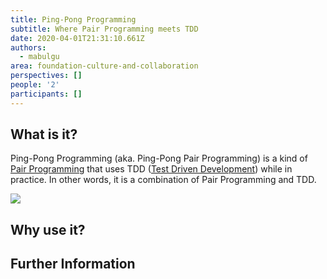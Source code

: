 ```yaml
---
title: Ping-Pong Programming
subtitle: Where Pair Programming meets TDD
date: 2020-04-01T21:31:10.661Z
authors:
  - mabulgu
area: foundation-culture-and-collaboration
perspectives: []
people: '2'
participants: []
---
```

## What is it?

Ping-Pong Programming (aka. Ping-Pong Pair Programming) is a kind of [Pair Programming](https://openpracticelibrary.com/practice/pair-programming/) that uses TDD ([Test Driven Development](https://openpracticelibrary.com/practice/test-driven-development/)) while in practice. In other words, it is a combination of Pair Programming and TDD.

![](/images/ping-pong-programming.png)

## Why use it?

## Further Information
